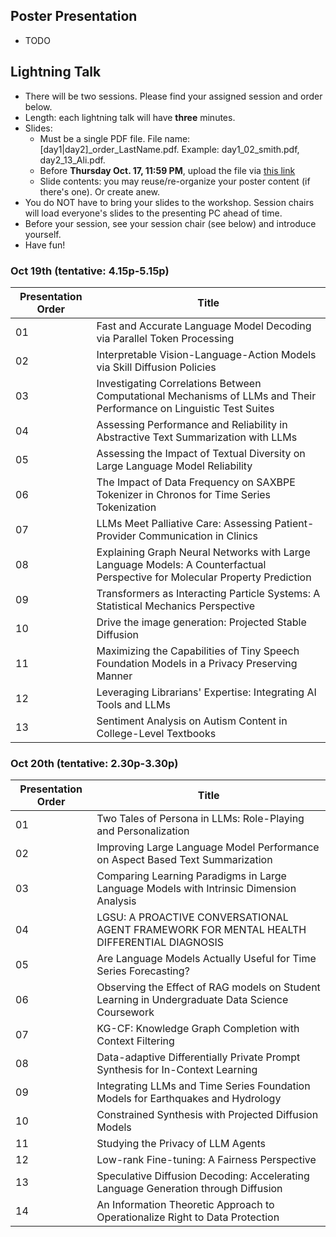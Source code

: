 ## Poster Presentation

- TODO

## Lightning Talk

- There will be two sessions. Please find your assigned session and order below. 
- Length: each lightning talk will have **three** minutes.
- Slides:
  - Must be a single PDF file. File name: [day1|day2]_order_LastName.pdf. Example: day1_02_smith.pdf, day2_13_Ali.pdf.
  - Before __Thursday Oct. 17, 11:59 PM__, upload the file via [this link](https://virginia.box.com/s/wt7s9uzftlan7uqf92ik4v7nvk7zqnfp) 
  - Slide contents: you may reuse/re-organize your poster content (if there's one). Or create anew. 
- You do NOT have to bring your slides to the workshop. Session chairs will load everyone's slides to the presenting PC ahead of time. 
- Before your session, see your session chair (see below) and introduce yourself.
- Have fun!

### Oct 19th (tentative: 4.15p-5.15p)

| Presentation Order | Title                                                                                             |
|--------------------|---------------------------------------------------------------------------------------------------|
| 01                 | Fast and Accurate Language Model Decoding via Parallel Token Processing                           |
| 02                 | Interpretable Vision-Language-Action Models via Skill Diffusion Policies                          |
| 03                 | Investigating Correlations Between Computational Mechanisms of LLMs and Their Performance on Linguistic Test Suites |
| 04                 | Assessing Performance and Reliability in Abstractive Text Summarization with LLMs                |
| 05                 | Assessing the Impact of Textual Diversity on Large Language Model Reliability                    |
| 06                 | The Impact of Data Frequency on SAXBPE Tokenizer in Chronos for Time Series Tokenization         |
| 07                 | LLMs Meet Palliative Care: Assessing Patient-Provider Communication in Clinics                   |
| 08                 | Explaining Graph Neural Networks with Large Language Models: A Counterfactual Perspective for Molecular Property Prediction |
| 09                 | Transformers as Interacting Particle Systems: A Statistical Mechanics Perspective                 |
| 10                 | Drive the image generation: Projected Stable Diffusion                                           |
| 11                 | Maximizing the Capabilities of Tiny Speech Foundation Models in a Privacy Preserving Manner      |
| 12                 | Leveraging Librarians' Expertise: Integrating AI Tools and LLMs                                  |
| 13                 | Sentiment Analysis on Autism Content in College-Level Textbooks                                  |

### Oct 20th (tentative: 2.30p-3.30p)

| Presentation Order | Title                                                                                             |
|--------------------|---------------------------------------------------------------------------------------------------|
| 01                 | Two Tales of Persona in LLMs: Role-Playing and Personalization                                   |
| 02                 | Improving Large Language Model Performance on Aspect Based Text Summarization                    |
| 03                 | Comparing Learning Paradigms in Large Language Models with Intrinsic Dimension Analysis          |
| 04                 | LGSU: A PROACTIVE CONVERSATIONAL AGENT FRAMEWORK FOR MENTAL HEALTH DIFFERENTIAL DIAGNOSIS        |
| 05                 | Are Language Models Actually Useful for Time Series Forecasting?                                 |
| 06                 | Observing the Effect of RAG models on Student Learning in Undergraduate Data Science Coursework  |
| 07                 | KG-CF: Knowledge Graph Completion with Context Filtering                                         |
| 08                 | Data-adaptive Differentially Private Prompt Synthesis for In-Context Learning                    |
| 09                 | Integrating LLMs and Time Series Foundation Models for Earthquakes and Hydrology                 |
| 10                 | Constrained Synthesis with Projected Diffusion Models                                            |
| 11                 | Studying the Privacy of LLM Agents                                                               |
| 12                 | Low-rank Fine-tuning: A Fairness Perspective                                                     |
| 13                 | Speculative Diffusion Decoding: Accelerating Language Generation through Diffusion               |
| 14                 | An Information Theoretic Approach to Operationalize Right to Data Protection                     |
